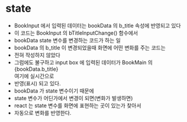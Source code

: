 # state

- BookInput 에서 입력된 데이터는 bookData 의 b_title 속성에 반영되고 있다
- 이 코드는 BookInput 의 bTitleInputChange() 함수에서
- bookData state 변수를 변경하는 코드가 하는 일
- bookData 의 b_title 이 변경되었을때 화면에 어떤 변화를 주는 코드는
- 전혀 작성하지 않았다
- 그럼에도 불구하고 input box 에 입력된 데이터가 BookMain 의 <div>{bookData.b_title}</div> 여기에 실시간으로
- 반영(표시) 되고 있다.
- bookData 가 state 변수이기 때문에
- state 변수가 어딘가에서 변경이 되면(변화가 발생하면)
- react 는 state 변수를 화면에 표현하는 곳이 있는가 찾아서
- 자동으로 변화를 반영한다.
